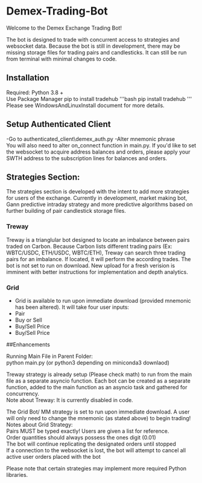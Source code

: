 # Demex-Trading-Bot

Welcome to the Demex Exchange Trading Bot!

The bot is designed to trade with concurrent access to strategies and websocket data. Because the bot is still in development, there may be missing storage files for trading pairs and candlesticks.  It can still be run from terminal with minimal changes to code.

## Installation
Required: Python 3.8 + <br>
Use Package Manager pip to install tradehub
'''bash
pip install tradehub
'''
Please see WindowsAndLinuxInstall document for more details.

## Setup Authenticated Client
-Go to authenticated_client\demex_auth.py
-Alter mnemonic phrase<br>
You will also need to alter on_connect function in main.py. If you'd like to set the websocket to acquire address balances and orders, please apply your SWTH address to the subscription lines for balances and orders.<br>

## Strategies Section:
The strategies section is developed with the intent to add more strategies for users of the exchange.  Currently in development, market making bot, Gann predictive intraday strategy and more predictive algorithms based on further building of pair candlestick storage files.<br>

### Treway
Treway is a trianglular bot designed to locate an imbalance between pairs traded on Carbon. Because Carbon lists different trading pairs (Ex: WBTC/USDC, ETH/USDC, WBTC/ETH), Treway can search three trading pairs for an imbalance. If located, it will perform the according trades. The bot is not set to run on download. New upload for a fresh verision is imminent with better instructions for implementation and depth analytics.

### Grid
- Grid is available to run upon immediate download (provided mnemonic has been altered). It will take four user inputs:
- Pair
- Buy or Sell
- Buy/Sell Price
- Buy/Sell Price

##Enhancements


Running Main File in Parent Folder:<br>
python main.py (or python3 depending on miniconda3 downlaod)<br>

Treway strategy is already setup (Please check math) to run from the main file as a separate asyncio function. Each bot can be created as a separate function, added to the main function as an asyncio task and gathered for concurrency.<br>
Note about Treway: It is currently disabled in code.<br>

The Grid Bot/ MM strategy is set to run upon immediate download. A user will only need to change the mnemonic (as stated above) to begin trading!<br>
Notes about Grid Strategy: <br>
Pairs MUST be typed exactly! Users are given a list for reference.<br>
Order quantities should always possess the ones digit (0.01)<br>
The bot will continue replicating the designated orders until stopped <br>
If a connection to the websocket is lost, the bot will attempt to cancel all active user orders placed with the bot<br>

Please note that certain strategies may implement more required Python libraries.
